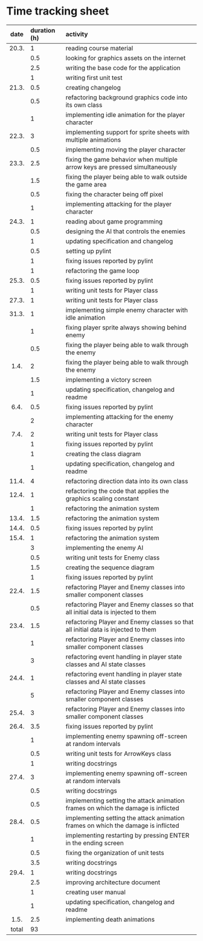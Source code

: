 # Time tracking sheet

| date  | duration (h) | activity                                                                          |
| :---: | :---         | :---                                                                              |
| 20.3. | 1            | reading course material                                                           |
|       | 0.5          | looking for graphics assets on the internet                                       |
|       | 2.5          | writing the base code for the application                                         |
|       | 1            | writing first unit test                                                           |
| 21.3. | 0.5          | creating changelog                                                                |
|       | 0.5          | refactoring background graphics code into its own class                           |
|       | 1            | implementing idle animation for the player character                              |
| 22.3. | 3            | implementing support for sprite sheets with multiple animations                   |
|       | 0.5          | implementing moving the player character                                          |
| 23.3. | 2.5          | fixing the game behavior when multiple arrow keys are pressed simultaneously      |
|       | 1.5          | fixing the player being able to walk outside the game area                        |
|       | 0.5          | fixing the character being off pixel                                              |
|       | 1            | implementing attacking for the player character                                   |
| 24.3. | 1            | reading about game programming                                                    |
|       | 0.5          | designing the AI that controls the enemies                                        |
|       | 1            | updating specification and changelog                                              |
|       | 0.5          | setting up pylint                                                                 |
|       | 1            | fixing issues reported by pylint                                                  |
|       | 1            | refactoring the game loop                                                         |
| 25.3. | 0.5          | fixing issues reported by pylint                                                  |
|       | 1            | writing unit tests for Player class                                               |
| 27.3. | 1            | writing unit tests for Player class                                               |
| 31.3. | 1            | implementing simple enemy character with idle animation                           |
|       | 1            | fixing player sprite always showing behind enemy                                  |
|       | 0.5          | fixing the player being able to walk through the enemy                            |
| 1.4.  | 2            | fixing the player being able to walk through the enemy                            |
|       | 1.5          | implementing a victory screen                                                     |
|       | 1            | updating specification, changelog and readme                                      |
| 6.4.  | 0.5          | fixing issues reported by pylint                                                  |
|       | 2            | implementing attacking for the enemy character                                    |
| 7.4.  | 2            | writing unit tests for Player class                                               |
|       | 1            | fixing issues reported by pylint                                                  |
|       | 1            | creating the class diagram                                                        |
|       | 1            | updating specification, changelog and readme                                      |
| 11.4. | 4            | refactoring direction data into its own class                                     |
| 12.4. | 1            | refactoring the code that applies the graphics scaling constant                   |
|       | 1            | refactoring the animation system                                                  |
| 13.4. | 1.5          | refactoring the animation system                                                  |
| 14.4. | 0.5          | fixing issues reported by pylint                                                  |
| 15.4. | 1            | refactoring the animation system                                                  |
|       | 3            | implementing the enemy AI                                                         |
|       | 0.5          | writing unit tests for Enemy class                                                |
|       | 1.5          | creating the sequence diagram                                                     |
|       | 1            | fixing issues reported by pylint                                                  |
| 22.4. | 1.5          | refactoring Player and Enemy classes into smaller component classes               |
|       | 0.5          | refactoring Player and Enemy classes so that all initial data is injected to them |
| 23.4. | 1.5          | refactoring Player and Enemy classes so that all initial data is injected to them |
|       | 1            | refactoring Player and Enemy classes into smaller component classes               |
|       | 3            | refactoring event handling in player state classes and AI state classes           |
| 24.4. | 1            | refactoring event handling in player state classes and AI state classes           |
|       | 5            | refactoring Player and Enemy classes into smaller component classes               |
| 25.4. | 3            | refactoring Player and Enemy classes into smaller component classes               |
| 26.4. | 3.5          | fixing issues reported by pylint                                                  |
|       | 1            | implementing enemy spawning off-screen at random intervals                        |
|       | 0.5          | writing unit tests for ArrowKeys class                                            |
|       | 1            | writing docstrings                                                                |
| 27.4. | 3            | implementing enemy spawning off-screen at random intervals                        |
|       | 0.5          | writing docstrings                                                                |
|       | 0.5          | implementing setting the attack animation frames on which the damage is inflicted |
| 28.4. | 0.5          | implementing setting the attack animation frames on which the damage is inflicted |
|       | 1            | implementing restarting by pressing ENTER in the ending screen                    |
|       | 0.5          | fixing the organization of unit tests                                             |
|       | 3.5          | writing docstrings                                                                |
| 29.4. | 1            | writing docstrings                                                                |
|       | 2.5          | improving architecture document                                                   |
|       | 1            | creating user manual                                                              |
|       | 1            | updating specification, changelog and readme                                      |
| 1.5.  | 2.5          | implementing death animations                                                     |
| total | 93           |                                                                                   |
